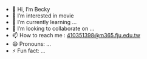 - 👋 Hi, I’m Becky
- 👀 I’m interested in movie
- 🌱 I’m currently learning ...
- 💞️ I’m looking to collaborate on ...
- 📫 How to reach me : 410351398@m365.fju.edu.tw
- 😄 Pronouns: ...
- ⚡ Fun fact: ...

<!---
410351398/410351398 is a ✨ special ✨ repository because its `README.md` (this file) appears on your GitHub profile.
You can click the Preview link to take a look at your changes.
--->
